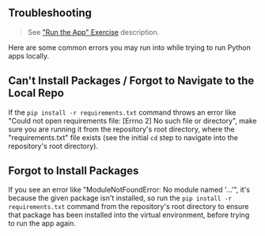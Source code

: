 
## Troubleshooting

> See ["Run the App" Exercise](README.md) description.

Here are some common errors you may run into while trying to run Python apps locally.


## Can't Install Packages / Forgot to Navigate to the Local Repo

If the `pip install -r requirements.txt` command throws an error like "Could not open requirements file: [Errno 2] No such file or directory", make sure you are running it from the repository's root directory, where the "requirements.txt" file exists (see the initial `cd` step to navigate into the repository's root directory).

## Forgot to Install Packages

If you see an error like "ModuleNotFoundError: No module named '...'", it's because the given package isn't installed, so run the `pip install -r requirements.txt` command from the repository's root directory to ensure that package has been installed into the virtual environment, before trying to run the app again.
